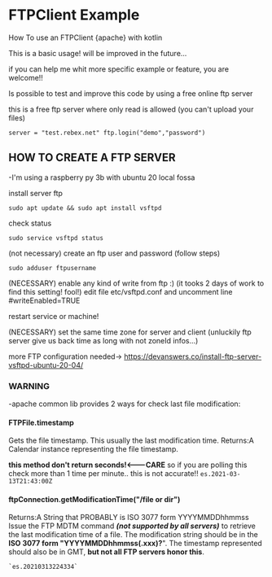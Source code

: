 # FTPClient Example
How To use an FTPClient {apache} with kotlin

This is a basic usage! will be improved in the future... 

if you can help me whit more specific example or feature, you are welcome!!

Is possible to test and improve this code by using a free online ftp server

this is a free ftp server where only read is allowed (you can't upload your files)

`server = "test.rebex.net"
ftp.login("demo","password")`

## HOW TO CREATE A FTP SERVER
-I'm using a raspberry py 3b with ubuntu 20 local fossa

install server ftp

`sudo apt update && sudo apt install vsftpd
`

check status

`sudo service vsftpd status
`

(not necessary) create an ftp user and password (follow steps)

`sudo adduser ftpusername
`

(NECESSARY) enable any kind of write from ftp :) (it tooks 2 days of work to find this setting! fool!)
edit file etc/vsftpd.conf and uncomment line #writeEnabled=TRUE

restart service or machine!

(NECESSARY) set the same time zone for server and client 
(unluckily ftp server give us back time as long with not zoneId infos...)


more FTP configuration needed-> https://devanswers.co/install-ftp-server-vsftpd-ubuntu-20-04/



### WARNING

-apache common lib provides 2 ways for check last file modification:

    
   #### FTPFile.timestamp
   Gets the file timestamp. This usually the last modification time.
   Returns:A Calendar instance
   representing the file timestamp.
    
   **this method don't return seconds!<---CARE**
   so if you are polling this check more than 1 time per minute.. this is not accurate!!
   `es.2021-03-13T21:43:00Z`
    
   #### ftpConnection.getModificationTime("/file or dir")
   Returns:A String that PROBABLY is ISO 3077 form YYYYMMDDhhmmss
   Issue the FTP MDTM command **_(not supported by all servers)_** to retrieve the last modification
   time of a file. The modification string should be in the **ISO 3077 form "YYYYMMDDhhmmss(.xxx)?**".
   The timestamp represented should also be in GMT, **but not all FTP servers honor this**.
    
    `es.20210313224334`
